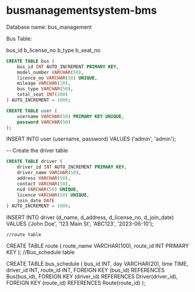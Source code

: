 # busmanagementsystem-bms

Database name:
bus_management
 

Bus Table: 

bus_id
b_license_no
b_type
b_seat_no

```sql
CREATE TABLE bus (
    bus_id INT AUTO_INCREMENT PRIMARY KEY,
    model_number VARCHAR(50),
    licence_no VARCHAR(50) UNIQUE,
    mileage VARCHAR(20),
    bus_type VARCHAR(50),
    total_seat INT(100)   
) AUTO_INCREMENT = 1000;

```

```sql
CREATE TABLE user (
    username VARCHAR(50) PRIMARY KEY UNIQUE,
    password VARCHAR(50)
);

```

INSERT INTO user (username, password) VALUES ('admin', 'admin');

-- Create the driver table
```sql
CREATE TABLE driver (
    driver_id INT AUTO_INCREMENT PRIMARY KEY,
    driver_name VARCHAR(50),
  	address VARCHAR(50),
    contact VARCHAR(50),
    nid VARCHAR(50) UNIQUE,
    licence VARCHAR(50) UNIQUE,
    join_date DATE    
) AUTO_INCREMENT = 1000;

```




INSERT INTO driver (d_name, d_address, d_license_no, d_join_date)
VALUES ('John Doe', '123 Main St', 'ABC123', '2023-06-10');


    //route table
    
CREATE TABLE route (
    route_name VARCHAR(100),
    route_id INT PRIMARY KEY
);
    //Bus_schedule table

CREATE TABLE bus_schedule (
    bus_id INT,
    day VARCHAR(20),
    time TIME,
    driver_id INT,
    route_id INT,
    FOREIGN KEY (bus_id) REFERENCES Bus(bus_id),
    FOREIGN KEY (driver_id) REFERENCES Driver(driver_id),
    FOREIGN KEY (route_id) REFERENCES Route(route_id)
);